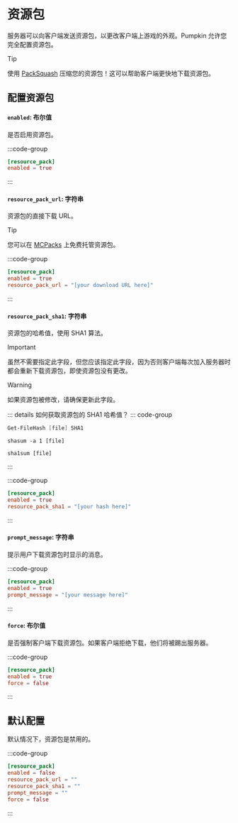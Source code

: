 # 资源包
服务器可以向客户端发送资源包，以更改客户端上游戏的外观。Pumpkin 允许您完全配置资源包。

> [!TIP]
> 使用 [PackSquash](https://packsquash.aylas.org/) 压缩您的资源包！这可以帮助客户端更快地下载资源包。

## 配置资源包

#### `enabled`: 布尔值
是否启用资源包。

:::code-group
```toml [features.toml] {2}
[resource_pack]
enabled = true
```
:::

#### `resource_pack_url`: 字符串
资源包的直接下载 URL。

> [!TIP]
> 您可以在 [MCPacks](https://mc-packs.net/) 上免费托管资源包。

:::code-group
```toml [features.toml] {3}
[resource_pack]
enabled = true
resource_pack_url = "[your download URL here]"
```
:::

#### `resource_pack_sha1`: 字符串
资源包的哈希值，使用 SHA1 算法。

> [!IMPORTANT]
> 虽然不需要指定此字段，但您应该指定此字段，因为否则客户端每次加入服务器时都会重新下载资源包，即使资源包没有更改。

> [!WARNING]
> 如果资源包被修改，请确保更新此字段。

::: details 如何获取资源包的 SHA1 哈希值？
::: code-group
```powershell [Windows (PowerShell)]
Get-FileHash [file] SHA1
```
```shell [Mac OS]
shasum -a 1 [file]
```
```shell [Linux]
sha1sum [file]
```
:::

:::code-group
```toml [features.toml] {3}
[resource_pack]
enabled = true
resource_pack_sha1 = "[your hash here]"
```
:::

#### `prompt_message`: 字符串
提示用户下载资源包时显示的消息。

:::code-group
```toml [features.toml] {3}
[resource_pack]
enabled = true
prompt_message = "[your message here]"
```
:::

#### `force`: 布尔值
是否强制客户端下载资源包。如果客户端拒绝下载，他们将被踢出服务器。

:::code-group
```toml [features.toml] {3}
[resource_pack]
enabled = true
force = false
```
:::

## 默认配置
默认情况下，资源包是禁用的。

:::code-group
```toml [features.toml]
[resource_pack]
enabled = false
resource_pack_url = ""
resource_pack_sha1 = ""
prompt_message = ""
force = false
```
:::
